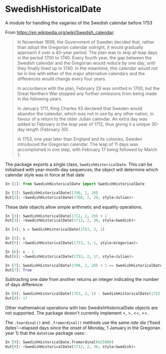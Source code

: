 # SwedishHistoricalDate

A module for handling the vagaries of the Swedish calendar before 1753

From https://en.wikipedia.org/wiki/Swedish_calendar:

> In November 1699, the Government of Sweden decided that, rather than adopt the Gregorian calendar outright, it would gradually approach it over a 40-year period. The plan was to skip all leap days in the period 1700 to 1740. Every fourth year, the gap between the Swedish calendar and the Gregorian would reduce by one day, until they finally lined up in 1740. In the meantime, this calendar would not be in line with either of the major alternative calendars and the differences would change every four years.
> 
> In accordance with the plan, February 29 was omitted in 1700, but the Great Northern War stopped any further omissions from being made in the following years.
> 
> In January 1711, King Charles XII declared that Sweden would abandon the calendar, which was not in use by any other nation, in favour of a return to the older Julian calendar. An extra day was added to February in the leap year of 1712, thus giving it a unique 30-day length (February 30).
>
> In 1753, one year later than England and its colonies, Sweden introduced the Gregorian calendar. The leap of 11 days was accomplished in one step, with February 17 being followed by March 1.

The package exports a single class, `SwedishHistoricalDate`. This can be initialised with year-month-day sequences; the object will determine which calendar style was in force at that date
```python
In [1]: from SwedishHistoricalDate import SwedishHistoricalDate

In [2]: SwedishHistoricalDate(1700, 2, 28)
Out[2]: <SwedishHistoricalDate(1700, 2, 28, style=Julian)>
```

These date objects allow simple arithmetic and equality operations.
```python
In [3]: SwedishHistoricalDate(1712, 2, 29) + 1
Out[3]: <SwedishHistoricalDate(1712, 2, 30, style=Swedish)>

In [4]: s = SwedishHistoricalDate(1753, 3, 1)

In [5]: s
Out[5]: <SwedishHistoricalDate(1753, 3, 1, style=Gregorian)>

In [6]: s - 1
Out[6]: <SwedishHistoricalDate(1753, 2, 17, style=Julian)>

In [7]: SwedishHistoricalDate(1700, 2, 28) + 1 == SwedishHistoricalDate(1700,3,1)
Out[7]: True
```

Subtracting one date from another returns an integer indicating the number of days difference: 

```python
In [8]: SwedishHistoricalDate(1753, 3, 1) - SwedishHistoricalDate(1753, 2, 1)
Out[8]: 17
```

Other mathematical operations with two SwedishHistoricalDate objects are not supported. The package doesn't currently implement <, >, <=, >=.

The `.toordinal()` and `.fromordinal()` methods use the same *rate die* (‘fixed dates’—elapsed days since the onset of Monday, 1 January in the Gregorian year 1) that the `datetime` package uses:
```python
In [9]: SwedishHistoricalDate.fromordinal(625000)
Out[9]: <SwedishHistoricalDate(1712, 2, 30, style=Swedish)>
```

